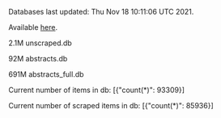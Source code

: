 Databases last updated: Thu Nov 18 10:11:06 UTC 2021. 

Available [here](https://github.com/cbeauhilton/ash-db/releases).

2.1M	unscraped.db

92M	abstracts.db

691M	abstracts_full.db

Current number of items in db:
[{"count(*)": 93309}]

Current number of scraped items in db:
[{"count(*)": 85936}]
